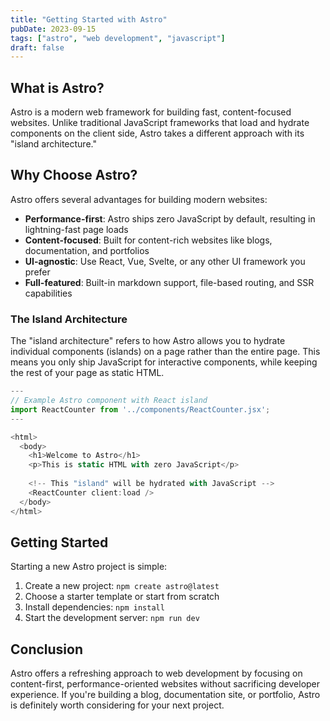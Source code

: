 ```yaml
---
title: "Getting Started with Astro"
pubDate: 2023-09-15
tags: ["astro", "web development", "javascript"]
draft: false
---
```


## What is Astro?

Astro is a modern web framework for building fast, content-focused websites. Unlike traditional JavaScript frameworks that load and hydrate components on the client side, Astro takes a different approach with its "island architecture."

## Why Choose Astro?

Astro offers several advantages for building modern websites:

- **Performance-first**: Astro ships zero JavaScript by default, resulting in lightning-fast page loads
- **Content-focused**: Built for content-rich websites like blogs, documentation, and portfolios
- **UI-agnostic**: Use React, Vue, Svelte, or any other UI framework you prefer
- **Full-featured**: Built-in markdown support, file-based routing, and SSR capabilities

### The Island Architecture

The "island architecture" refers to how Astro allows you to hydrate individual components (islands) on a page rather than the entire page. This means you only ship JavaScript for interactive components, while keeping the rest of your page as static HTML.

```js
---
// Example Astro component with React island
import ReactCounter from '../components/ReactCounter.jsx';
---

<html>
  <body>
    <h1>Welcome to Astro</h1>
    <p>This is static HTML with zero JavaScript</p>
    
    <!-- This "island" will be hydrated with JavaScript -->
    <ReactCounter client:load />
  </body>
</html>
```

## Getting Started

Starting a new Astro project is simple:

1. Create a new project: `npm create astro@latest`
2. Choose a starter template or start from scratch
3. Install dependencies: `npm install`
4. Start the development server: `npm run dev`

## Conclusion

Astro offers a refreshing approach to web development by focusing on content-first, performance-oriented websites without sacrificing developer experience. If you're building a blog, documentation site, or portfolio, Astro is definitely worth considering for your next project. 